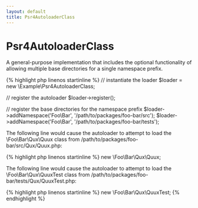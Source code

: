 ```yaml
---
layout: default
title: Psr4AutoloaderClass
---
```


# Psr4AutoloaderClass

A general-purpose implementation that includes the optional
functionality of allowing multiple base directories for a single namespace
prefix.

{% highlight php linenos startinline %}
// instantiate the loader
$loader = new \Example\Psr4AutoloaderClass;

// register the autoloader
$loader->register();

// register the base directories for the namespace prefix
$loader->addNamespace('Foo\Bar', '/path/to/packages/foo-bar/src');
$loader->addNamespace('Foo\Bar', '/path/to/packages/foo-bar/tests');

The following line would cause the autoloader to attempt to load the
\Foo\Bar\Qux\Quux class from /path/to/packages/foo-bar/src/Qux/Quux.php:

{% highlight php linenos startinline %}
new \Foo\Bar\Qux\Quux;

The following line would cause the autoloader to attempt to load the 
\Foo\Bar\Qux\QuuxTest class from /path/to/packages/foo-bar/tests/Qux/QuuxTest.php:

{% highlight php linenos startinline %}
new \Foo\Bar\Qux\QuuxTest;
{% endhighlight %}
